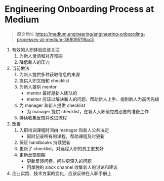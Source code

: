 # Engineering Onboarding Process at Medium
> 原文地址 https://medium.engineering/engineering-onboarding-processes-at-medium-368095116ac3

1. 有效的入职体验应该关注
    1. 为新人澄清和对齐预期
    2. 降低新人的压力
2. 当前做法
    1. 为新人提供多种获取信息的来源
    2. 提供入职文档和 checklist
    3. 为新人提供 mentor
        - mentor 最好是新人团队的
        - mentor 应该以解决新人的问题、帮助新人上手、指到新人为高优先级
    4.  为 manager 和新人提供 checklist
        - 为 manager 提供 checklist，在新人入职前完成必要的准备工作
    5. 持续收集反馈并改进流程
3. 改善
    1. 入职培训课程时间由 manager 和新人公共决定
        - 同时记录所有的课程，帮助课程及时更新
    2. 保证 handbooks 持续更新
    3. 更新了 checklist，对远程入职的员工更友好
    4. 更新反馈周期
        - 更新反馈问卷，问些更深入的问题
        - 用单独的 slack channel 收集新人的讨论和建议
4. 企业实践、技术方案的变化，应该反映在入职手册上
